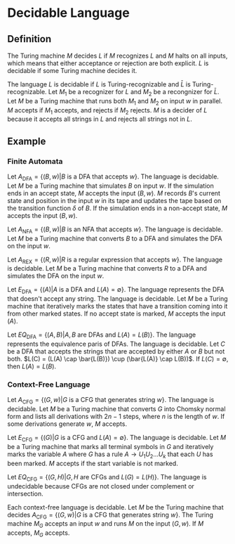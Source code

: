 # Decidable Language

## Definition

The Turing machine $M$ decides $L$ if $M$ recognizes $L$ and $M$ halts on all inputs, which means that either acceptance or rejection are both explicit. $L$ is decidable if some Turing machine decides it.

The language $L$ is decidable if $L$ is Turing-recognizable and $\bar{L}$ is Turing-recognizable. Let $M_1$ be a recognizer for $L$ and $M_2$ be a recongnizer for $\bar{L}$. Let $M$ be a Turing machine that runs both $M_1$ and $M_2$ on input $w$ in parallel. $M$ accepts if $M_1$ accepts, and rejects if $M_2$ rejects. $M$ is a decider of $L$ because it accepts all strings in $L$ and rejects all strings not in $L$.

## Example

### Finite Automata

Let $A_{\text{DFA}} = \{ (B, w) | B \text{ is a DFA that accepts } w \}$. The language is decidable. Let $M$ be a Turing machine that simulates $B$ on input $w$. If the simulation ends in an accept state, $M$ accepts the input $(B, w)$. $M$ records $B$'s current state and position in the input $w$ in its tape and updates the tape based on the transition function $\delta$ of $B$. If the simulation ends in a non-accept state, $M$ accepts the input $(B, w)$.

Let $A_{\text{NFA}} = \{ (B, w) | B \text{ is an NFA that accepts } w \}$. The language is decidable. Let $M$ be a Turing machine that converts $B$ to a DFA and simulates the DFA on the input $w$.

Let $A_{\text{REX}} = \{ (R, w) | R \text{ is a regular expression that accepts } w \}$. The language is decidable. Let $M$ be a Turing machine that converts $R$ to a DFA and simulates the DFA on the input $w$.

Let $E_{\text{DFA}} = \{ (A) | A \text{ is a DFA and } L(A) = \emptyset \}$. The language represents the DFA that doesn't accept any string. The language is decidable. Let $M$ be a Turing machine that iteratively marks the states that have a transition coming into it from other marked states. If no accept state is marked, $M$ accepts the input $(A)$.

Let $EQ_{\text{DFA}} = \{ (A, B) | A, B \text{ are DFAs and } L(A) = L(B) \}$. The language represents the equivalence paris of DFAs. The language is decidable. Let $C$ be a DFA that accepts the strings that are accepted by either $A$ or $B$ but not both. $L(C) = (L(A) \cap \bar{L(B)}) \cup (\bar{L(A)} \cap L(B))$. If $L(C) = \emptyset$, then $L(A) = L(B)$.

### Context-Free Language

Let $A_{\text{CFG}} = \{ (G, w) | G \text{ is a CFG that generates string } w \}$. The language is decidable. Let $M$ be a Turing machine that converts $G$ into Chomsky normal form and lists all derivations with $2n - 1$ steps, where $n$ is the length of $w$. If some derivations generate $w$, $M$ accepts.

Let $E_{\text{CFG}} = \{ (G) | G \text{ is a CFG and } L(A) = \emptyset \}$. The language is decidable. Let $M$ be a Turing machine that marks all terminal symbols in $G$ and iteratively marks the variable $A$ where $G$ has a rule $A \rightarrow U_1 U_2 \dots U_k$ that each $U$ has been marked. $M$ accepts if the start variable is not marked.

Let $EQ_{\text{CFG}} = \{ (G, H) | G, H \text{ are CFGs and } L(G) = L(H) \}$. The language is undecidable because CFGs are not closed under complement or intersection.

Each context-free language is decidable. Let $M$ be the Turing machine that decides $A_{\text{CFG}} = \{ (G, w) | G \text{ is a CFG that generates string } w \}$. The Turing machine $M_G$ accepts an input $w$ and runs $M$ on the input $(G, w)$. If $M$ accepts, $M_G$ accepts.
